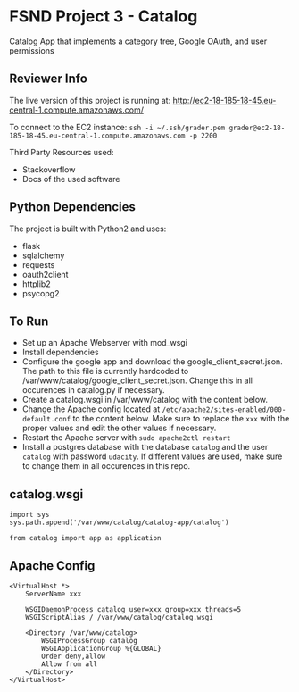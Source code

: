 # FSND Project 3 - Catalog

Catalog App that implements a category tree, Google OAuth, and user permissions

## Reviewer Info

The live version of this project is running at: http://ec2-18-185-18-45.eu-central-1.compute.amazonaws.com/

To connect to the EC2 instance: `ssh -i ~/.ssh/grader.pem grader@ec2-18-185-18-45.eu-central-1.compute.amazonaws.com -p 2200`

Third Party Resources used:
- Stackoverflow
- Docs of the used software

## Python Dependencies

The project is built with Python2 and uses:
- flask
- sqlalchemy
- requests
- oauth2client
- httplib2
- psycopg2

## To Run
- Set up an Apache Webserver with mod_wsgi
- Install dependencies
- Configure the google app and download the google_client_secret.json. The path to this file is currently hardcoded to /var/www/catalog/google_client_secret.json. Change this in all occurences in catalog.py if necessary.
- Create a catalog.wsgi in /var/www/catalog with the content below.
- Change the Apache config located at `/etc/apache2/sites-enabled/000-default.conf` to the content below. Make sure to replace the `xxx` with the proper values and edit the other values if necessary.
- Restart the Apache server with `sudo apache2ctl restart`
- Install a postgres database with the database `catalog` and the user `catalog` with password `udacity`. If different values are used, make sure to change them in all occurences in this repo.


## catalog.wsgi
```
import sys
sys.path.append('/var/www/catalog/catalog-app/catalog')

from catalog import app as application
```

## Apache Config
```
<VirtualHost *>
    ServerName xxx

    WSGIDaemonProcess catalog user=xxx group=xxx threads=5
    WSGIScriptAlias / /var/www/catalog/catalog.wsgi

    <Directory /var/www/catalog>
        WSGIProcessGroup catalog
        WSGIApplicationGroup %{GLOBAL}
        Order deny,allow
        Allow from all
    </Directory>
</VirtualHost>
```
